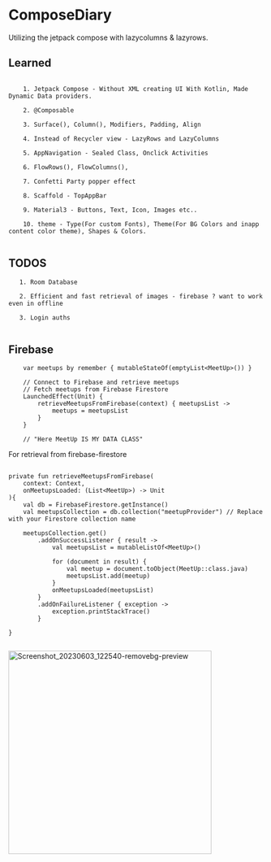 # ComposeDiary

<!-- <img width="302" alt="Screenshot_20230603_122540-removebg-preview" src="https://github.com/Brindha-m/PS_ComposeDiary/assets/72887609/5df62eb1-0ecf-456a-8f40-2e7242aab807"> -->

Utilizing the jetpack compose with lazycolumns &amp; lazyrows.

## Learned

```
    
    1. Jetpack Compose - Without XML creating UI With Kotlin, Made Dynamic Data providers.
    
    2. @Composable
    
    3. Surface(), Column(), Modifiers, Padding, Align
    
    4. Instead of Recycler view - LazyRows and LazyColumns
    
    5. AppNavigation - Sealed Class, Onclick Activities
    
    6. FlowRows(), FlowColumns(),
    
    7. Confetti Party popper effect
    
    8. Scaffold - TopAppBar
    
    9. Material3 - Buttons, Text, Icon, Images etc..
    
    10. theme - Type(For custom Fonts), Theme(For BG Colors and inapp content color theme), Shapes & Colors.
    
```

## TODOS

```
   1. Room Database
   
   2. Efficient and fast retrieval of images - firebase ? want to work even in offline
   
   3. Login auths
   
```


## Firebase
```
    var meetups by remember { mutableStateOf(emptyList<MeetUp>()) }

    // Connect to Firebase and retrieve meetups
    // Fetch meetups from Firebase Firestore
    LaunchedEffect(Unit) {
        retrieveMeetupsFromFirebase(context) { meetupsList ->
            meetups = meetupsList
        }
    }
    
    // "Here MeetUp IS MY DATA CLASS"
```


For retrieval from firebase-firestore

```

private fun retrieveMeetupsFromFirebase(
    context: Context,
    onMeetupsLoaded: (List<MeetUp>) -> Unit
){
    val db = FirebaseFirestore.getInstance()
    val meetupsCollection = db.collection("meetupProvider") // Replace with your Firestore collection name

    meetupsCollection.get()
        .addOnSuccessListener { result ->
            val meetupsList = mutableListOf<MeetUp>()

            for (document in result) {
                val meetup = document.toObject(MeetUp::class.java)
                meetupsList.add(meetup)
            }
            onMeetupsLoaded(meetupsList)
        }
        .addOnFailureListener { exception ->
            exception.printStackTrace()
        }

}
    
```
<img width="400" alt="Screenshot_20230603_122540-removebg-preview" src="https://github.com/Brindha-m/PS_ComposeDiary/assets/72887609/23f96272-5297-4d33-bd4e-8bc5a0624186">
